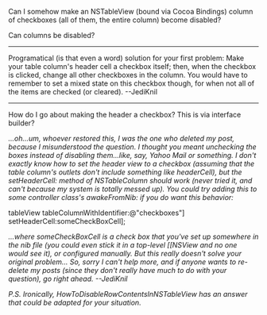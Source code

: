 

Can I somehow make an NSTableView (bound via Cocoa Bindings) column of checkboxes (all of them, the entire column) become disabled?

Can columns be disabled?

----

Programatical (is that even a word) solution for your first problem: Make your table column's header cell a checkbox itself; then, when the checkbox is clicked, change all other checkboxes in the column. You would have to remember to set a mixed state on this checkbox though, for when not all of the items are checked (or cleared). --JediKnil

----

How do I go about making the header a checkbox? This is via interface builder?

*...oh...um, whoever restored this, I was the one who deleted my post, because I misunderstood the question. I thought you meant unchecking the boxes instead of disabling them...like, say, Yahoo Mail or something. I don't *exactly* know how to set the header view to a checkbox (assuming that the table column's outlets don't include something like     headerCell), but the     setHeaderCell: method of NSTableColumn should work (never tried it, and can't because my system is totally messed up). You could try adding this to some controller class's     awakeFromNib: if you do want this behavior:*
    
tableView tableColumnWithIdentifier:@"checkboxes"] setHeaderCell:someCheckBoxCell];

*...where     someCheckBoxCell is a check box that you've set up somewhere in the nib file (you could even stick it in a top-level [[NSView and no one would see it), or configured manually. But this really doesn't solve your original problem... So, sorry I can't help more, and if anyone wants to re-delete my posts (since they don't really have much to do with your question), go right ahead. --JediKnil*

*P.S. Ironically, HowToDisableRowContentsInNSTableView has an answer that could be adapted for your situation.*
